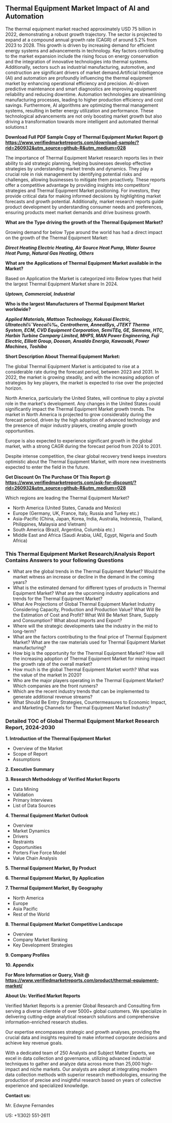 <h2>Thermal Equipment Market Impact of AI and Automation</h2>The thermal equipment market reached approximately USD 75 billion in 2022, demonstrating a robust growth trajectory. The sector is projected to expand at a compound annual growth rate (CAGR) of around 5.2% from 2023 to 2028. This growth is driven by increasing demand for efficient energy systems and advancements in technology. Key factors contributing to the market expansion include the rising focus on energy conservation and the integration of innovative technologies into thermal systems. Additionally, sectors such as industrial manufacturing, automotive, and construction are significant drivers of market demand.Artificial Intelligence (AI) and automation are profoundly influencing the thermal equipment market by enhancing operational efficiency and precision. AI-driven predictive maintenance and smart diagnostics are improving equipment reliability and reducing downtime. Automation technologies are streamlining manufacturing processes, leading to higher production efficiency and cost savings. Furthermore, AI algorithms are optimizing thermal management systems, resulting in better energy utilization and performance. These technological advancements are not only boosting market growth but also driving a transformation towards more intelligent and automated thermal solutions.t</p><p id="" class=""><strong>Download Full PDF Sample Copy of Thermal Equipment Market Report @ <a href="https://www.verifiedmarketreports.com/download-sample/?rid=260932&utm_source=github-R&utm_medium=028" target="_blank">https://www.verifiedmarketreports.com/download-sample/?rid=260932&utm_source=github-R&utm_medium=028</a></strong></p><p>The importance of&nbsp;Thermal Equipment Market research reports lies in their ability to aid strategic planning, helping businesses develop effective strategies by understanding market trends and dynamics. They play a crucial role in risk management by identifying potential risks and challenges, allowing businesses to mitigate them proactively. These reports offer a competitive advantage by providing insights into competitors' strategies and Thermal Equipment Market positioning. For investors, they provide critical data for making informed decisions by highlighting market forecasts and growth potential. Additionally, market research reports guide product development by understanding consumer needs and preferences, ensuring products meet market demands and drive business growth.</p><p><strong>What are the&nbsp;Type driving the growth of the Thermal Equipment Market?</strong></p><p id="" class="">Growing demand for below Type around the world has had a direct impact on the growth of the Thermal Equipment Market:</p><em><strong>Direct Heating Electric Heating, Air Source Heat Pump, Water Source Heat Pump, Natural Gas Heating, Others</strong></em></p><strong>What are the&nbsp;Applications&nbsp;of Thermal Equipment Market available in the Market?</strong></p><p id="" class="">Based on Application the Market is categorized into Below types that held the largest Thermal Equipment Market share In 2024.</p><em><strong>Uptown, Commercial, Industrial</strong></em></p><strong>Who is the largest Manufacturers of Thermal Equipment Market worldwide?</strong></p><p><em><strong>Applied Materials, Mattson Technology, Kokusai Electric, Ultratechï¼ˆVeecoï¼‰, Centrotherm, AnnealSys, JTEKT Thermo System, ECM, CVD Equipment Corporation, SemiTEq, GE, Siemens, HTC, Harbin Turbine Company Limited, MHPS, MAN Power Engineering, Fuji Electric, Elliott Group, Doosan, Ansaldo Energia, Kawasaki, Power Machines, Toshiba</strong></em></p><p id="" class=""><strong>Short Description About Thermal Equipment Market:</strong></p><p>The global Thermal Equipment Market is anticipated to rise at a considerable rate during the forecast period, between 2023 and 2031. In 2022, the market is growing steadily, and with the increasing adoption of strategies by key players, the market is expected to rise over the projected horizon.</p><p>North America, particularly the United States, will continue to play a pivotal role in the market's development. Any changes in the United States could significantly impact the Thermal Equipment Market growth trends. The market in North America is projected to grow considerably during the forecast period, driven by the high adoption of advanced technology and the presence of major industry players, creating ample growth opportunities.</p><p>Europe is also expected to experience significant growth in the global market, with a strong CAGR during the forecast period from 2024 to 2031.</p><p>Despite intense competition, the clear global recovery trend keeps investors optimistic about the Thermal Equipment Market, with more new investments expected to enter the field in the future.</p><p id="" class=""><strong>Get Discount On The Purchase Of This Report @ <a href="https://www.verifiedmarketreports.com/ask-for-discount/?rid=260932&utm_source=github-R&utm_medium=028" target="_blank">https://www.verifiedmarketreports.com/ask-for-discount/?rid=260932&utm_source=github-R&utm_medium=028</a></strong></p>Which regions are leading the Thermal Equipment Market?</p><ul><li>North America (United States, Canada and Mexico)</li><li>Europe (Germany, UK, France, Italy, Russia and Turkey etc.)</li><li>Asia-Pacific (China, Japan, Korea, India, Australia, Indonesia, Thailand, Philippines, Malaysia and Vietnam)</li><li>South America (Brazil, Argentina, Columbia etc.)</li><li>Middle East and Africa (Saudi Arabia, UAE, Egypt, Nigeria and South Africa)</li></ul><h3 id="" class="">This Thermal Equipment Market Research/Analysis Report Contains Answers to your following Questions</h3><ul><li>What are the global trends in the Thermal Equipment Market? Would the market witness an increase or decline in the demand in the coming years?</li><li>What is the estimated demand for different types of products in Thermal Equipment Market? What are the upcoming industry applications and trends for the Thermal Equipment Market?</li><li>What Are Projections of Global Thermal Equipment Market Industry Considering Capacity, Production and Production Value? What Will Be the Estimation of Cost and Profit? What Will Be Market Share, Supply and Consumption? What about imports and Export?</li><li>Where will the strategic developments take the industry in the mid to long-term?</li><li>What are the factors contributing to the final price of Thermal Equipment Market? What are the raw materials used for Thermal Equipment Market manufacturing?</li><li>How big is the opportunity for the Thermal Equipment Market? How will the increasing adoption of Thermal Equipment Market for mining impact the growth rate of the overall market?</li><li>How much is the global Thermal Equipment Market worth? What was the value of the market In 2020?</li><li>Who are the major players operating in the Thermal Equipment Market? Which companies are the front runners?</li><li>Which are the recent industry trends that can be implemented to generate additional revenue streams?</li><li>What Should Be Entry Strategies, Countermeasures to Economic Impact, and Marketing Channels for Thermal Equipment Market Industry?</li></ul><h3 id="" class="">Detailed TOC of Global Thermal Equipment Market Research Report, 2024-2030</h3><p id="" class=""><strong>1. Introduction of the Thermal Equipment Market</strong></p><ul><li>Overview of the Market</li><li>Scope of Report</li><li>Assumptions</li></ul><p id="" class=""><strong>2. Executive Summary</strong></p><p id="" class=""><strong>3. Research Methodology of Verified Market Reports</strong></p><ul><li>Data Mining</li><li>Validation</li><li>Primary Interviews</li><li>List of Data Sources</li></ul><p id="" class=""><strong>4. Thermal Equipment Market Outlook</strong></p><ul><li>Overview</li><li>Market Dynamics</li><li>Drivers</li><li>Restraints</li><li>Opportunities</li><li>Porters Five Force Model</li><li>Value Chain Analysis</li></ul><p id="" class=""><strong>5. Thermal Equipment Market, By Product</strong></p><p id="" class=""><strong>6. Thermal Equipment Market, By Application</strong></p><p id="" class=""><strong>7. Thermal Equipment Market, By Geography</strong></p><ul><li>North America</li><li>Europe</li><li>Asia Pacific</li><li>Rest of the World</li></ul><p id="" class=""><strong>8. Thermal Equipment Market Competitive Landscape</strong></p><ul><li>Overview</li><li>Company Market Ranking</li><li>Key Development Strategies</li></ul><p id="" class=""><strong>9. Company Profiles</strong></p><p id="" class=""><strong>10. Appendix</strong></p><p id="" class=""><strong>For More Information or Query, Visit @ <a href="https://www.verifiedmarketreports.com/product/thermal-equipment-market/" target="_blank">https://www.verifiedmarketreports.com/product/thermal-equipment-market/</a></strong></p><p id="" class=""><strong>About Us: Verified Market Reports</strong></p><p id="" class="">Verified Market Reports is a premier Global Research and Consulting firm serving a diverse clientele of over 5000+ global customers. We specialize in delivering cutting-edge analytical research solutions and comprehensive information-enriched research studies.</p><p id="" class="">Our expertise encompasses strategic and growth analyses, providing the crucial data and insights required to make informed corporate decisions and achieve key revenue goals.</p><p id="" class="">With a dedicated team of 250 Analysts and Subject Matter Experts, we excel in data collection and governance, utilizing advanced industrial techniques to gather and analyze data across more than 25,000 high-impact and niche markets. Our analysts are adept at integrating modern data collection methods with superior research methodologies, ensuring the production of precise and insightful research based on years of collective experience and specialized knowledge.</p><p id="" class=""><strong>Contact us:</strong></p><p id="" class="">Mr. Edwyne Fernandes</p><p id="" class="">US: +1(302) 551-2611</p>